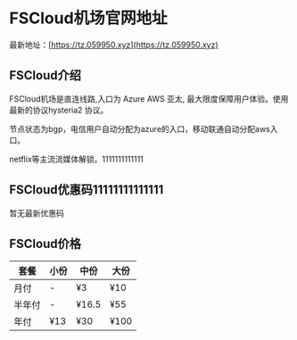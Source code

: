 # FSCloud机场官网地址

最新地址：[https://tz.059950.xyz](https://tz.059950.xyz)

## FSCloud介绍

FSCloud机场是直连线路,入口为 Azure AWS 亚太, 最大限度保障用户体验。使用最新的协议hysteria2 协议。

节点状态为bgp，电信用户自动分配为azure的入口，移动联通自动分配aws入口。

netflix等主流流媒体解锁。1111111111111

## FSCloud优惠码11111111111111

暂无最新优惠码

## FSCloud价格

|套餐|小份|中份|大份|
|----|----|----|----|
|月付|-|¥3|¥10|
|半年付|-|¥16.5|¥55|
|年付|¥13|¥30|¥100|


